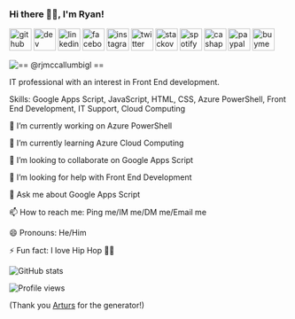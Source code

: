 <!--
**rjmccallumbigl/rjmccallumbigl** is a ✨ _special_ ✨ repository because its `README.md` (this file) appears on your GitHub profile.

Here are some ideas to get you started:

- 🔭 I’m currently working on ...
- 🌱 I’m currently learning ...
- 👯 I’m looking to collaborate on ...
- 🤔 I’m looking for help with ...
- 💬 Ask me about ...
- 📫 How to reach me: ...
- 😄 Pronouns: ...
- ⚡ Fun fact: ...
-->
### Hi there 👋🏿, I'm Ryan!
[<img src='https://cdn.jsdelivr.net/npm/simple-icons@3.0.1/icons/github.svg' alt='github' height='40'>](https://github.com/rjmccallumbigl)  [<img src='https://cdn.jsdelivr.net/npm/simple-icons@3.0.1/icons/dev-dot-to.svg' alt='dev' height='40'>](https://dev.to/ryanmcslomo)  [<img src='https://cdn.jsdelivr.net/npm/simple-icons@3.0.1/icons/linkedin.svg' alt='linkedin' height='40'>](https://www.linkedin.com/in/ryanjonathanmccallum/)  [<img src='https://cdn.jsdelivr.net/npm/simple-icons@3.0.1/icons/facebook.svg' alt='facebook' height='40'>](https://www.facebook.com/ryanjmccallum)  [<img src='https://cdn.jsdelivr.net/npm/simple-icons@3.0.1/icons/instagram.svg' alt='instagram' height='40'>](https://www.instagram.com/ryanmcslomo/)  [<img src='https://cdn.jsdelivr.net/npm/simple-icons@3.0.1/icons/twitter.svg' alt='twitter' height='40'>](https://twitter.com/ryanmcslomo)  [<img src='https://cdn.jsdelivr.net/npm/simple-icons@3.0.1/icons/stackoverflow.svg' alt='stackoverflow' height='40'>](https://stackoverflow.com/users/7954017)  [<img src='https://cdn.jsdelivr.net/npm/simple-icons@3.0.1/icons/spotify.svg' alt='spotify' height='40'>](https://open.spotify.com/playlist/6vyFk9ZoOAKnaqexRGWeiE)  [<img src='https://cdn.jsdelivr.net/npm/simple-icons@3.0.1/icons/cashapp.svg' alt='cashapp' height='40'>](https://cash.app/$ryanmcslomo)  [<img src='https://cdn.jsdelivr.net/npm/simple-icons@3.0.1/icons/paypal.svg' alt='paypal' height='40'>](https://paypal.me/ryanmcslomo)  [<img src='https://cdn.jsdelivr.net/npm/simple-icons@3.0.1/icons/buymeacoffee.svg' alt='buymeacoffee' height='40'>](https://www.buymeacoffee.com/ryanmcslomo)  

![== @rjmccallumbigl ==](https://arturssmirnovs.github.io/github-profile-readme-generator/images/banner.png)

IT professional with an interest in Front End development.

Skills: Google Apps Script, JavaScript, HTML, CSS, Azure PowerShell, Front End Development, IT Support, Cloud Computing

🔭 I’m currently working on Azure PowerShell 

🌱 I’m currently learning Azure Cloud Computing 

👯 I’m looking to collaborate on Google Apps Script 

🤔 I’m looking for help with Front End Development 

💬 Ask me about Google Apps Script 

📫 How to reach me: Ping me/IM me/DM me/Email me 

😄 Pronouns: He/Him 

⚡ Fun fact: I love Hip Hop 🤘🏿 

![GitHub stats](https://github-readme-stats.vercel.app/api?username=rjmccallumbigl&show_icons=true)

![Profile views](https://gpvc.arturio.dev/rjmccallumbigl)  

(Thank you [Arturs](https://github.com/arturssmirnovs/github-profile-readme-generator) for the generator!)
